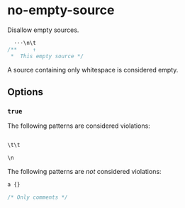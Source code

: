 # no-empty-source

Disallow empty sources.

```css
  ···\n\t
/**     ↑
 *  This empty source */
```

A source containing only whitespace is considered empty.

## Options

### `true`

The following patterns are considered violations:

```css

```

```css
\t\t
```

```css
\n
```

The following patterns are *not* considered violations:

```css
a {}
```

```css
/* Only comments */
```
